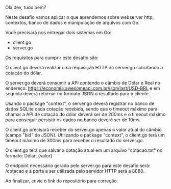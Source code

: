 
Olá dev, tudo bem?
 
Neste desafio vamos aplicar o que aprendemos sobre webserver http, contextos,
banco de dados e manipulação de arquivos com Go.
 
Você precisará nos entregar dois sistemas em Go:
- client.go
- server.go
 
Os requisitos para cumprir este desafio são:
 
O client.go deverá realizar uma requisição HTTP no server.go solicitando a cotação do dólar.
 
O server.go deverá consumir a API contendo o câmbio de Dólar e Real no endereço: https://economia.awesomeapi.com.br/json/last/USD-BRL e em seguida deverá retornar no formato JSON o resultado para o cliente.
 
Usando o package "context", o server.go deverá registrar no banco de dados SQLite cada cotação recebida, sendo que o timeout máximo para chamar a API de cotação do dólar deverá ser de 200ms e o timeout máximo para conseguir persistir os dados no banco deverá ser de 10ms.
 
O client.go precisará receber do server.go apenas o valor atual do câmbio (campo "bid" do JSON). Utilizando o package "context", o client.go terá um timeout máximo de 300ms para receber o resultado do server.go.
 
O client.go terá que salvar a cotação atual em um arquivo "cotacao.txt" no formato: Dólar: {valor}
 
O endpoint necessário gerado pelo server.go para este desafio será: /cotacao e a porta a ser utilizada pelo servidor HTTP será a 8080.
 
Ao finalizar, envie o link do repositório para correção.
